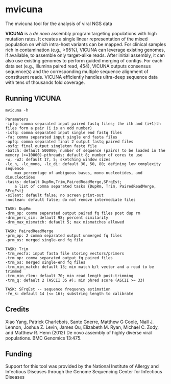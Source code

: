 # mvicuna
The mvicuna tool for the analysis of viral NGS data

**VICUNA** is a *de novo* assembly program targeting populations with high mutation rates. It creates a single linear representation of the mixed population on which intra-host variants can be mapped. For clinical samples rich in contamination (e.g., >95%), VICUNA can leverage existing genomes, if available, to assemble only target-alike reads. After initial assembly, it can also use existing genomes to perform guided merging of contigs. For each data set (e.g., Illumina paired read, 454), VICUNA outputs consensus sequence(s) and the corresponding multiple sequence alignment of constituent reads. VICUNA efficiently handles ultra-deep sequence data with tens of thousands fold coverage.

## Running **VICUNA**

`mvicuna -h`

```
Parameters
-ipfq: comma separated input paired fastq files; the ith and (i+1)th files form a pair (i is an odd number)
-isfq: comma separated input single end fastq files
-fa: comma separated input single end fasta files
-opfq: comma separated final 2 output fastq paired files
-osfq: final output singleton fastq file
-batch: default 500000; number of sequence (pairs) to be loaded in the memory (>=10000)-pthreads: default 8; number of cores to use
-w, -w2: default 17, 5; sketching window sizes
-lc_n, -lc_mono, -lc_di: default 30, 50, 80; defining low complexity sequence
    max percentage of ambiguous bases, mono nucleotides, and dinucleotides
-tasks: default DupRm,Trim,PairedReadMerge,SFrqEst;
    a list of comma separated tasks {DupRm, Trim, PairedReadMerge, SFrqEst}
-silent: default false; no screen print-out
-noclean: default false; do not remove intermediate files

TASK: DupRm
-drm_op: comma separated output paired fq files post dup rm
-drm_perc_sim: default 98; percent similarity
-drm_max_mismatch: default 5; max mismatches allowed

TASK: PairedReadMerge
-prm_op: 2 comma separated output unmerged fq files
-prm_os: merged single-end fq file

TASK: Trim
-trm_vecfa: input fasta file storing vectors/primers
-trm_op: comma separated output fq paired files
-trm_os: merged single-end fq files
-trm_min_match: default 13; min match b/t vector and a read to be trimmed
-trm_min_rlen: default 70; min read length post-trimming
-trm_q: default 2 (ASCII 35 #); min phred score (ASCII >= 33)

TASK: SFrqEst -- sequence frequency estimation
-fe_k: default 14 (<= 16); substring length to calibrate
```

## Credits
Xiao Yang, Patrick Charlebois, Sante Gnerre, Matthew G Coole, Niall J. Lennon, Joshua Z. Levin, James Qu, Elizabeth M. Ryan, Michael C. Zody, and Matthew R. Henn (2012) De novo assembly of highly diverse viral populations. BMC Genomics 13:475.

## Funding
Support for this tool was provided by the National Institute of Allergy and Infectious Diseases through the Genome Sequencing Center for Infectious Diseases